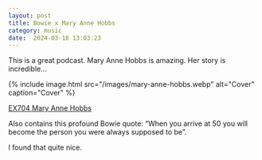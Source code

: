 ```yaml
---
layout: post
title: Bowie x Mary Anne Hobbs
category: music
date:  2024-03-18 13:03:23
---
```

This is a great podcast. Mary Anne Hobbs is amazing. Her story is incredible...

{% include image.html src="/images/mary-anne-hobbs.webp" alt="Cover" caption="Cover" %}

[EX704 Mary Anne Hobbs](https://ra.co/exchange/729)

Also contains this profound Bowie quote: “When you arrive at 50 you will become the person you were always supposed to be”.

I found that quite nice.